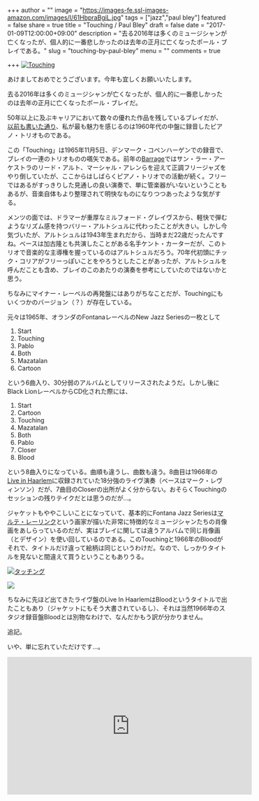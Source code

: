 +++
author = ""
image = "https://images-fe.ssl-images-amazon.com/images/I/61HbpraBgiL.jpg"
tags = ["jazz","paul bley"]
featured = false
share = true
title = "Touching / Paul Bley"
draft = false
date = "2017-01-09T12:00:00+09:00"
description = "去る2016年は多くのミュージシャンが亡くなったが、個人的に一番悲しかったのは去年の正月に亡くなったポール・ブレイである。"
slug = "touching-by-paul-bley"
menu = ""
comments = true

+++
<a href="http://www.amazon.co.jp/exec/obidos/ASIN/B004EOHP1U/myhumangetsme-22/ref=nosim/" name="amazletlink" target="_blank"><img src="https://images-fe.ssl-images-amazon.com/images/I/61HbpraBgiL.jpg" alt="Touching" style="border: none;" /></a>

あけましておめでとうございます。今年も宜しくお願いいたします。

去る2016年は多くのミュージシャンが亡くなったが、個人的に一番悲しかったのは去年の正月に亡くなったポール・ブレイだ。

50年以上に及ぶキャリアにおいて数々の優れた作品を残しているブレイだが、[以前も書いた通り](http://ja.mhatta.org/blog/2016/01/05/paul-bleys-hardcore-piano-trios-in-1960s/)、私が最も魅力を感じるのは1960年代の中盤に録音したピアノ・トリオものである。

この「Touching」は1965年11月5日、デンマーク・コペンハーゲンでの録音で、ブレイの一連のトリオものの嚆矢である。前年の<a href="http://www.amazon.co.jp/exec/obidos/ASIN/B014CQVV96/myhumangetsme-22/ref=nosim/" name="amazletlink" target="_blank">Barrage</a>ではサン・ラー・アーケストラのリード・アルト、マーシャル・アレンらを迎えて正調フリージャズをやり倒していたが、ここからはしばらくピアノ・トリオでの活動が続く。フリーではあるがすっきりした見通しの良い演奏で、単に管楽器がいないということもあるが、音楽自体もより整理されて明快なものになりつつあったような気がする。

メンツの面では、ドラマーが重厚なミルフォード・グレイヴスから、軽快で弾むようなリズム感を持つバリー・アルトシュルに代わったことが大きい。しかし今気づいたが、アルトシュルは1943年生まれだから、当時まだ22歳だったんですね。ベースは加古隆とも共演したことがある名手ケント・カーターだが、このトリオで音楽的な主導権を握っているのはアルトシュルだろう。70年代初頭にチック・コリアがフリーっぽいことをやろうとしたことがあったが、アルトシュルを呼んだことも含め、ブレイのこのあたりの演奏を参考にしていたのではないかと思う。

ちなみにマイナー・レーベルの再発盤にはありがちなことだが、Touchingにもいくつかのバージョン（？）が存在している。

元々は1965年、オランダのFontanaレーベルのNew Jazz Seriesの一枚として

1. Start
2. Touching
3. Pablo
4. Both
5. Mazatalan
6. Cartoon

という6曲入り、30分弱のアルバムとしてリリースされたようだ。しかし後にBlack LionレーベルからCD化された際には、

1. Start
2. Cartoon
3. Touching
4. Mazatalan
5. Both
6. Pablo
7. Closer
8. Blood

という8曲入りになっている。曲順も違うし、曲数も違う。8曲目は1966年の<a href="http://www.amazon.co.jp/exec/obidos/ASIN/B00002DENX/myhumangetsme-22/ref=nosim/" name="amazletlink" target="_blank">Live in Haarlem</a>に収録されていた18分強のライヴ演奏（ベースはマーク・レヴィンソン）だが、7曲目のCloserの出所がよく分からない。おそらくTouchingのセッションの残りテイクだとは思うのだが…。

ジャケットもややこしいことになっていて、基本的にFontana Jazz Seriesは[マルテ・レーリンク](https://nl.wikipedia.org/wiki/Marte_R%C3%B6ling)という画家が描いた非常に特徴的なミュージシャンたちの肖像画をあしらっているのだが、実はブレイに関しては違うアルバムで同じ肖像画（とデザイン）を使い回しているのである。このTouchingと1966年のBloodがそれで、タイトルだけ違って絵柄は同じというわけだ。なので、しっかりタイトルを見ないと間違えて買うということもありうる。

<a href="http://www.amazon.co.jp/exec/obidos/ASIN/B00005GFV3/myhumangetsme-22/ref=nosim/" name="amazletlink" target="_blank"><img src="https://images-fe.ssl-images-amazon.com/images/I/41K0AZFHBNL.jpg" alt="タッチング" style="border: none;" /></a>

<img src="https://images-fe.ssl-images-amazon.com/images/I/61SfJh9DyiL._SL500_.jpg">

ちなみに先ほど出てきたライヴ盤のLive In HaarlemはBloodというタイトルで出たこともあり（ジャケットにもそう大書されているし）、それは当然1966年のスタジオ録音盤Bloodとは別物なわけで、なんだかもう訳が分かりません。

追記。

いや、単に忘れていただけです…。

<iframe width="560" height="315" src="https://www.youtube.com/embed/uuK5n1ek8gc" frameborder="0" allowfullscreen></iframe>
